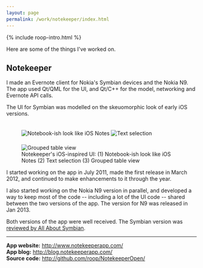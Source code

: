 ```yaml
---
layout: page
permalink: /work/notekeeper/index.html
---
```


<section markdown="1">

  <aside class="roop-intro">
  <p>{% include roop-intro.html %}</p>
  <p>Here are some of the things I've worked on.</p>
  </aside>

## Notekeeper

I made an Evernote client for Nokia's Symbian devices and the Nokia N9.
The app used Qt/QML for the UI, and Qt/C++ for the model, networking and
Evernote API calls.

The UI for Symbian was modelled on the skeuomorphic look of early iOS
versions.

<figure>
<img alt="Notebook-ish look like iOS Notes"
     src="/work/images/notekeeper_symbian_lines.png"
     srcset="/work/images/notekeeper_symbian_lines.png 1x, /work/images/notekeeper_symbian_lines@2x.png 2x"
     style="margin-top: 1.5em" />
<img alt="Text selection"
     src="/work/images/notekeeper_symbian_textselection.png"
     srcset="/work/images/notekeeper_symbian_textselection.png 1x, /work/images/notekeeper_symbian_textselection@2x.png 2x"
     style="margin-top: 1.5em" />
<img alt="Grouped table view"
     src="/work/images/notekeeper_symbian_groupedtable.png"
     srcset="/work/images/notekeeper_symbian_groupedtable.png 1x, /work/images/notekeeper_symbian_groupedtable@2x.png 2x"
     style="margin-top: 1.5em" />
<figcaption>
Notekeeper's iOS-inspired UI: (1) Notebook-ish look like iOS Notes (2) Text selection (3) Grouped table view
</figcaption>
</figure>

I started working on the app in July 2011, made the first release in
March 2012, and continued to make enhancements to it through the year.

I also started working on the Nokia N9 version in parallel, and
developed a way to keep most of the code -- including a lot of the UI
code -- shared between the two versions of the app. The version for N9
was released in Jan 2013.

Both versions of the app were well received. The Symbian version was
[reviewed by All About Symbian](http://www.allaboutsymbian.com/reviews/item/14605_Notekeeper.php).

---

**App website:** <http://www.notekeeperapp.com/> <br/>
**App blog:** <http://blog.notekeeperapp.com/> <br/>
**Source code:** <http://github.com/roop/NotekeeperOpen/>
